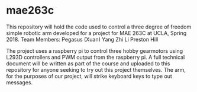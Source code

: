 # mae263c
This repository will hold the code used to control a three degree of freedom simple robotic arm developed for a project for MAE 263C at UCLA, Spring 2018.
Team Members:
Pegasus (Xuan) Yang
Zhi Li
Preston Hill

The project uses a raspberry pi to control three hobby gearmotors using L293D controllers and PWM output from the raspberry pi. A full technical document will be written as part of the course and uploaded to this repository for anyone seeking to try out this project themselves. The arm, for the purposes of our project, will strike keyboard keys to type out messages. 
